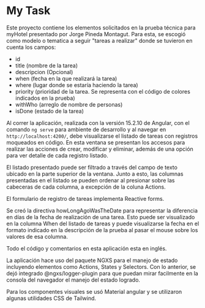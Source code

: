# My Task

Este proyecto contiene los elementos solicitados en la prueba técnica para myHotel presentado por Jorge Pineda Montagut. Para esta, se escogió como modelo o tematica a seguir "tareas a realizar" donde se tuvieron en cuenta los campos:


- id
- title (nombre de la tarea)
- descripcion (Opcional)
- when (fecha en la que realizará la tarea)
- where (lugar donde se estaría haciendo la tarea)
- priority (prioridad de la tarea. Se representa con el código de colores indicados en la prueba)
- withWho (arreglo de nombre de personas)
- isDone (estado de la tarea)


Al correr la aplicación, realizada con la versión 15.2.10 de Angular, con el comando `ng serve` para ambiente de desarrollo y al navegar en `http://localhost:4200/`, debe visualizarse el listado de tareas con registros moqueados en código. En esta ventana se presentan los accesos para realizar las acciones de crear, modificar y eliminar, además de una opción para ver detalle de cada registro listado.


El listado presentado puede ser filtrado a través del campo de texto ubicado en la parte superior de la ventana. Junto a esto, las columnas presentadas en el listado se pueden ordenar al presionar sobre las cabeceras de cada columna, a excepción de la coluna Actions.


El formulario de registro de tareas implementa Reactive forms.


Se creó la directiva howLongAgoWasTheDate para representar la diferencia en días de la fecha de realización de una tarea. Esto puede ser visualizado en la columna When del listado de tareas y puede visualizarse la fecha en el formato indicado en la descripción de la prueba al pasar el mouse sobre los valores de esa columna.


Todo el código y comentarios en esta aplicación esta en inglés.


La aplicación hace uso del paquete NGXS para el manejo de estado incluyendo elementos como Actions, States y Selectors. Con lo anterior, se dejó integrado @ngxs/logger-plugin para que puedan mirar facilmente en la consola del navegador el manejo del estado logrado. 


Para los componentes visuales se usó Material angular y se utilizaron algunas utilidades CSS de Tailwind.

